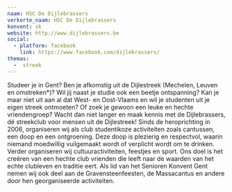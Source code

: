 ```yaml
---
naam: HSC De Dijlebrassers
verkorte_naam: HSC De Dijlebrassers
konvent: sk
website: http://www.dijlebrassers.be
social:
  - platform: facebook
    link: https://www.facebook.com/dijlebrassers/
themas:
  -  streek
---
```

Studeer je in Gent? Ben je afkomstig uit de Dijlestreek (Mechelen, Leuven en omstreken*)? Wil jij naast je studie ook een beetje ontspanning? Kan je maar niet uit aan al dat West- en Oost-Vlaams en wil je studenten uit je eigen streek ontmoeten? Of zoek je gewoon een leuke en hechte vriendengroep? Wacht dan niet langer en maak kennis met de Dijlebrassers, dé streekclub voor mensen uit de Dijlestreek!
Sinds de heroprichting in 2006, organiseren wij als club studentikoze activiteiten zoals cantussen, een doop en een ontgroening. Deze doop is plezierig en respectvol, waarin niemand moedwillig vuilgemaakt wordt of verplicht wordt om te drinken. Verder organiseren wij cultuuractiviteiten, feestjes en sport. Ons doel is het creëren van een hechte club vrienden die leeft naar de waarden van het echte clubleven en traditie eert. Als lid van het Senioren Konvent Gent nemen wij ook deel aan de Gravensteenfeesten, de Massacantus en andere door hen georganiseerde activiteiten.
